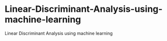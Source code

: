 # Linear-Discriminant-Analysis-using-machine-learning
Linear Discriminant Analysis using machine learning
